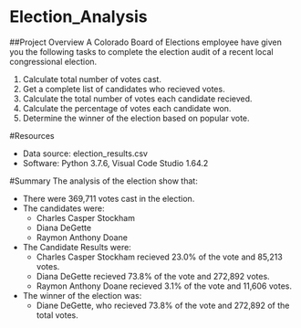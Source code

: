 # Election_Analysis

##Project Overview
A Colorado Board of Elections employee have given you the following tasks to complete the election audit of a recent local congressional election. 

1. Calculate total number of votes cast.
2. Get a complete list of candidates who recieved votes. 
3. Calculate the total number of votes each candidate recieved. 
4. Calculate the percentage of votes each candidate won. 
5. Determine the winner of the election based on popular vote. 

#Resources 
- Data source: election_results.csv
- Software: Python 3.7.6, Visual Code Studio 1.64.2

#Summary 
The analysis of the election show that:
- There were 369,711 votes cast in the election. 
- The candidates were:
  - Charles Casper Stockham
  - Diana DeGette
  - Raymon Anthony Doane
- The Candidate Results were:
  - Charles Casper Stockham recieved 23.0% of the vote and 85,213 votes.
  - Diana DeGette recieved 73.8% of the vote and 272,892 votes.
  - Raymon Anthony Doane recieved 3.1% of the vote and 11,606 votes.
- The winner of the election was:
  - Diane DeGette, who recieved 73.8% of the vote and 272,892 of the total votes.
